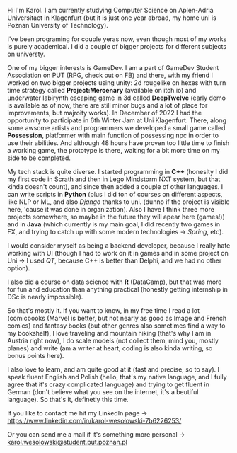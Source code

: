 Hi I'm Karol. I am currently studying Computer Science on Aplen-Adria Universitaet in Klagenfurt (but it is just one year abroad, my home uni is Poznan University of Technology).

I've been programing for couple yeras now, even though most of my works is purely academical. I did a couple of bigger projects for different subjects on universty.

One of my bigger interests is GameDev. I am a part of GameDev Student Association on PUT (RPG, check out on FB) and there, with my friend I worked on two bigger projects using unity: 2d rougelike on hexes with turn time strategy called **Project:Mercenary** (available on itch.io) and underwater labirynth escaping game in 3d called **DeepTwelve** (early demo is available as of now, there are still minor bugs and a lot of place for improvements, but majroity works). In December of 2022 I had the opportunity to participate in 6th Winter Jam at Uni Klagenfurt. There, along some awsome artists and programmers we developed a small game called **Possession**, platformer with main function of possessing npc in order to use their abilities. And although 48 hours have proven too little time to finish a working game, the prototype is there, waiting for a bit more time on my side to be completed.

My tech stack is quite diverse. I started programming in **C++** (honeslty I did my first code in Scrath and then in Lego Mindstorm NXT system, but that kinda doesn't count), and since then added a couple of other languages. I can write scripts in **Python** (plus I did ton of courses on different aspects, like NLP or ML, and also  _Django_ thanks to uni. (dunno if the project is visible here, 'cause it was done in organization). Also I have I think three more projects somewhere, so maybe in the future they will apear here (games!)) and in **Java** (which currently is my main goal, I did recently two games in FX, and trying to catch up with some modern technologies -> _Spring_, etc).

I would consider myself as being a backend developer, because I really hate working with UI (though I had to work on it in games and in some project on Uni -> I used _QT_, because C++ is better than Delphi, and we had no other option).

I also did a course on data science with **R** (DataCamp), but that was more for fun and education than anything practical (honestly getting internship in DSc is nearly impossible).

So that's mostly it. If you want to know, in my free time I read a lot (comicbooks (Marvel is better, but not nearly as good as Image and French comics) and fantasy books (but other genres also sometimes find a way to my bookshelf), I love traveling and mountain hiking (that's why I am in Austria right now), I do scale models (not collect them, mind you, mostly planes) and write (am a writer at heart, coding is also kinda writing, so bonus points here).

I also love to learn, and am quite good at it (fast and precise, so to say). I speak fluent English and Polish (hello, that's my native language, and I fully agree that it's crazy complicated language) and trying to get fluent in German (don't believe what you see on the internet, it's a beutiful language). 
So that's it, definetly this time.

If you like to contact me hit my LinkedIn page -> https://www.linkedin.com/in/karol-wesołowski-7b6226253/

Or you can send me a mail if it's something more personal -> karol.wesolowski@student.put.poznan.pl

<!---
KarolWes/KarolWes is a ✨ special ✨ repository because its `README.md` (this file) appears on your GitHub profile.
You can click the Preview link to take a look at your changes.
--->
